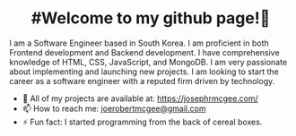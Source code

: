    <h1 align="center">#Welcome to my github page!👋</h1>

 <p>  I am a Software Engineer based in South Korea. I am proficient in both Frontend development and Backend development. I have comprehensive knowledge of HTML, CSS, JavaScript, and MongoDB. I am very passionate about implementing and launching new projects. I am looking to start the career as a software engineer with a reputed firm driven by technology. </p>


- 💬 All of my projects are available at: https://josephrmcgee.com/
- 📫 How to reach me: joerobertmcgee@gmail.com
- ⚡ Fun fact: I started programming from the back of cereal boxes. 

